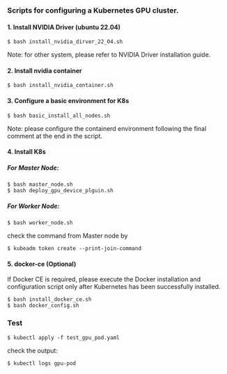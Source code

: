 ### Scripts for configuring a Kubernetes GPU cluster.

#### 1. Install NVIDIA Driver (ubuntu 22.04)
```
$ bash install_nvidia_dirver_22_04.sh
```
Note: for other system, please refer to NVIDIA Driver installation guide.


#### 2. Install nvidia container 
```
$ bash install_nvidia_container.sh
```

#### 3. Configure a basic environment for K8s
```
$ bash basic_install_all_nodes.sh
```
Note: please configure the containerd environment following the final comment at the end in the script.


#### 4. Install K8s
##### For Master Node:
```
$ bash master_node.sh
$ bash deploy_gpu_device_plguin.sh  
```
##### For Worker Node:
```
$ bash worker_node.sh
```
check the command from Master node by
```
$ kubeadm token create --print-join-command
```

#### 5. docker-ce (Optional)
If Docker CE is required, please execute the Docker installation and configuration script only after Kubernetes has been successfully installed.
```
$ bash install_docker_ce.sh
$ bash docker_config.sh
```


### Test
```
$ kubectl apply -f test_gpu_pod.yaml
```
check the output:
```
$ kubectl logs gpu-pod
```